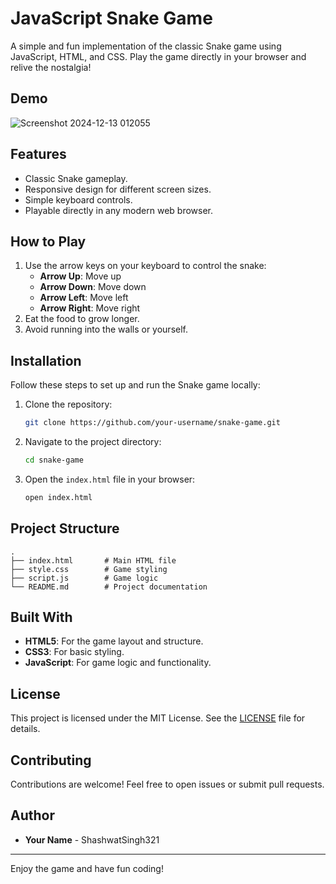 # JavaScript Snake Game

A simple and fun implementation of the classic Snake game using JavaScript, HTML, and CSS. Play the game directly in your browser and relive the nostalgia!

## Demo

![Screenshot 2024-12-13 012055](https://github.com/user-attachments/assets/8ca39f68-af3f-4d07-b168-910b89744473)


## Features

- Classic Snake gameplay.
- Responsive design for different screen sizes.
- Simple keyboard controls.
- Playable directly in any modern web browser.

## How to Play

1. Use the arrow keys on your keyboard to control the snake:
   - **Arrow Up**: Move up
   - **Arrow Down**: Move down
   - **Arrow Left**: Move left
   - **Arrow Right**: Move right
2. Eat the food to grow longer.
3. Avoid running into the walls or yourself.

## Installation

Follow these steps to set up and run the Snake game locally:

1. Clone the repository:
   ```bash
   git clone https://github.com/your-username/snake-game.git
   ```
2. Navigate to the project directory:
   ```bash
   cd snake-game
   ```
3. Open the `index.html` file in your browser:
   ```bash
   open index.html
   ```

## Project Structure

```
.
├── index.html       # Main HTML file
├── style.css        # Game styling
├── script.js        # Game logic
└── README.md        # Project documentation
```

## Built With

- **HTML5**: For the game layout and structure.
- **CSS3**: For basic styling.
- **JavaScript**: For game logic and functionality.


## License

This project is licensed under the MIT License. See the [LICENSE](LICENSE) file for details.

## Contributing

Contributions are welcome! Feel free to open issues or submit pull requests.

## Author

- **Your Name** - ShashwatSingh321

---

Enjoy the game and have fun coding!
